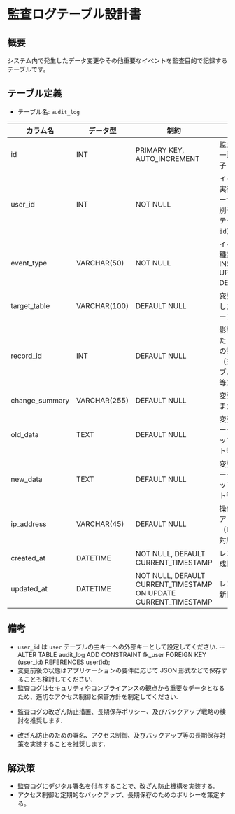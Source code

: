 # 監査ログテーブル設計書

## 概要

システム内で発生したデータ変更やその他重要なイベントを監査目的で記録するテーブルです。

## テーブル定義

- テーブル名: `audit_log`

| カラム名       | データ型      | 制約                                                          | 説明                                             |
|----------------|---------------|---------------------------------------------------------------|--------------------------------------------------|
| id             | INT           | PRIMARY KEY, AUTO_INCREMENT                                   | 監査ログの一意な識別子                              |
| user_id        | INT           | NOT NULL                                                      | イベントを実行したユーザーの識別子（`user` テーブルの `id`） |
| event_type     | VARCHAR(50)   | NOT NULL                                                      | イベントの種類（例: INSERT, UPDATE, DELETE 等）        |
| target_table   | VARCHAR(100)  | DEFAULT NULL                                                  | 変更が発生した対象テーブル名                        |
| record_id      | INT           | DEFAULT NULL                                                  | 影響を受けたレコードの識別子（対象テーブルの `id` 等）      |
| change_summary | VARCHAR(255)  | DEFAULT NULL                                                  | 変更の概要または理由                              |
| old_data       | TEXT          | DEFAULT NULL                                                  | 変更前のデータ（スナップショット等）                 |
| new_data       | TEXT          | DEFAULT NULL                                                  | 変更後のデータ（スナップショット等）                 |
| ip_address     | VARCHAR(45)   | DEFAULT NULL                                                  | 操作時のIPアドレス（IPv4/IPv6対応）                |
| created_at     | DATETIME      | NOT NULL, DEFAULT CURRENT_TIMESTAMP                           | レコード作成日時                                |
| updated_at     | DATETIME      | NOT NULL, DEFAULT CURRENT_TIMESTAMP ON UPDATE CURRENT_TIMESTAMP | レコード更新日時                                |

## 備考

- `user_id` は `user` テーブルの主キーへの外部キーとして設定してください.
-- ALTER TABLE audit_log ADD CONSTRAINT fk_user FOREIGN KEY (user_id) REFERENCES user(id);
- 変更前後の状態はアプリケーションの要件に応じて JSON 形式などで保存することも検討してください.
- 監査ログはセキュリティやコンプライアンスの観点から重要なデータとなるため、適切なアクセス制御と保管方針を制定してください.
+ 監査ログの改ざん防止措置、長期保存ポリシー、及びバックアップ戦略の検討を推奨します.
- 改ざん防止のための署名、アクセス制御、及びバックアップ等の長期保存対策を実装することを推奨します.

## 解決策
- 監査ログにデジタル署名を付与することで、改ざん防止機構を実装する。
- アクセス制御と定期的なバックアップ、長期保存のためのポリシーを策定する。
